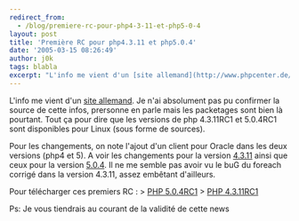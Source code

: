 ```yaml
---
redirect_from:
  - /blog/premiere-rc-pour-php4-3-11-et-php5-0-4
layout: post
title: 'Première RC pour php4.3.11 et php5.0.4'
date: '2005-03-15 08:26:49'
author: j0k
tags: blabla
excerpt: "L'info me vient d'un [site allemand](http://www.phpcenter.de/beitraege/detail.php?a_id=704). Je n'ai absolument pas pu confirmer la source de cette infos, prersonne en parle mais les packetages sont bien là pourtant.     \nTout ça pour dire que les versions de php 4.3.11RC1 et 5.0.4RC1 sont disponibles pour Linux (sous forme de sources).  \n  \n     …"
---
```


L'info me vient d'un [site allemand](http://www.phpcenter.de/beitraege/detail.php?a_id=704). Je n'ai absolument pas pu confirmer la source de cette infos, prersonne en parle mais les packetages sont bien là pourtant.
Tout ça pour dire que les versions de php 4.3.11RC1 et 5.0.4RC1 sont disponibles pour Linux (sous forme de sources).

Pour les changements, on note l'ajout d'un client pour Oracle dans les deux versions (php4 et 5). A voir les changements pour la version [4.3.11](http://cvs.php.net/co.php/php-src/NEWS?r=1.1247.2.854) ainsi que ceux pour la version [5.0.4](http://cvs.php.net/co.php/php-src/NEWS?r=1.1760.2.286).      Il ne me semble pas avoir vu le buG du foreach corrigé dans la version 4.3.11, assez embêtant d'ailleurs.

Pour télécharger ces premiers RC :   > [PHP 5.0.4RC1](http://downloads.php.net/zeev/php-5.0.4RC1.tar.gz)   > [PHP 4.3.11RC1](http://downloads.php.net/ilia/php-4.3.11RC1.tar.gz)

Ps: Je vous tiendrais au courant de la validité de cette news
